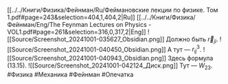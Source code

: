 [[../../Книги/Физика/Фейнман/Ru/Феймановские лекции по физике. Том 1.pdf#page=243&selection=404,1,404,2|Ru]]
[[../../Книги/Физика/Фейнман/Eng/The Feynman Lectures on Physics - VOL1.pdf#page=261&selection=316,0,317,2|Eng]]
![[Source/Screenshot_20241001-035627_Obsidian.png]]
Должно быть $\vec{r}_{ji}$.
![[Source/Screenshot_20241001-040450_Obsidian.png]]
А тут — $r_{ij} ^3$.
![[Source/Screenshot_20241001-040943_Obsidian.png]]
Здесь формула (13.15).
![[Source/Screenshot_20241001-042124_Диск.png]]
Тут — $W_{23}$.
#Физика #Механика #Фейнман #Опечатка 